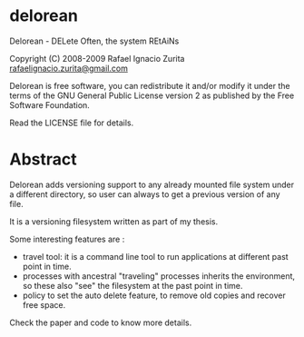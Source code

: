 delorean
========

Delorean - DELete Often, the system REtAiNs 

Copyright (C) 2008-2009 Rafael Ignacio Zurita rafaelignacio.zurita@gmail.com 

Delorean is free software, you can redistribute it and/or modify it under the terms of the GNU General Public License version 2 as published by the Free Software Foundation.

Read the LICENSE file for details.


Abstract
========

Delorean adds versioning support to any already mounted file system 
under a different directory, so user can always to get a previous
version of any file.

It is a versioning filesystem written as part of my thesis.

Some interesting features are :

- travel tool: it is a command line tool to run applications at different
  past point in time.
- processes with ancestral "traveling" processes inherits the environment,
  so these also "see" the filesystem at the past point in time.
- policy to set the auto delete feature, to remove old copies and recover
  free space.

Check the paper and code to know more details.
